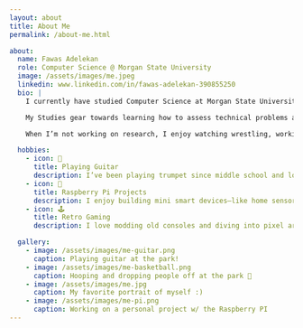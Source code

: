 ```yaml
---
layout: about
title: About Me
permalink: /about-me.html

about:
  name: Fawas Adelekan
  role: Computer Science @ Morgan State University
  image: /assets/images/me.jpeg
  linkedin: www.linkedin.com/in/fawas-adelekan-390855250
  bio: |
    I currently have studied Computer Science at Morgan State University, I'm trying to restrengthen some of the stuff I'm rusty on.

    My Studies gear towards learning how to assess technical problems and knowing how to solve them especially within the software of computer and technology, I have assisted in Technical Services but haven't explored outside of my scope.

    When I’m not working on research, I enjoy watching wrestling, working out, and trying new things.

  hobbies:
    - icon: 🎺
      title: Playing Guitar
      description: I’ve been playing trumpet since middle school and love improvising to Coltrane and Miles Davis tracks.
    - icon: 🤖
      title: Raspberry Pi Projects
      description: I enjoy building mini smart devices—like home sensors and wearables—using Raspberry Pi.
    - icon: 🕹️
      title: Retro Gaming
      description: I love modding old consoles and diving into pixel art games on emulators.

  gallery:
    - image: /assets/images/me-guitar.png
      caption: Playing guitar at the park!
    - image: /assets/images/me-basketball.png
      caption: Hooping and dropping people off at the park 🏀
    - image: /assets/images/me.jpg
      caption: My favorite portrait of myself :)
    - image: /assets/images/me-pi.png
      caption: Working on a personal project w/ the Raspberry PI
---
```

